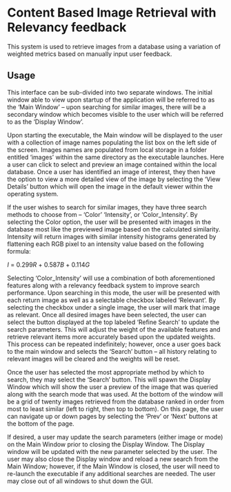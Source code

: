 # Content Based Image Retrieval with Relevancy feedback
This system is used to retrieve images from a database using a variation of weighted metrics based on manually input user feedback.

## Usage
This interface can be sub-divided into two separate windows. The initial window able to view upon startup of the application will be referred to as the ‘Main Window’ – upon searching for similar images, there will be a secondary window which becomes visible to the user which will be referred to as the
‘Display Window’.

Upon starting the executable, the Main window will be displayed to the user with a collection of image names populating the list box on the left side of the screen. Images names are populated from local storage in a folder entitled ‘images’ within the same directory as the executable launches. Here a user can click to select and preview an image contained within the local database. Once a user has identified an image of interest, they then have the option to view a more detailed view of the image by selecting the ‘View Details’ button which will open the image in the default viewer within the operating system.

If the user wishes to search for similar images, they have three search methods to choose from – ‘Color’ ‘Intensity’, or ‘Color_Intensity’. By selecting the Color option, the user will be presented with images in the database most like the previewed image based on the calculated similarity. Intensity will return images with similar intensity histograms generated by flattening each RGB pixel to an intensity value based on the following formula:
 
*I* = 0.299*R* + 0.587*B* + 0.114*G*

Selecting ‘Color_Intensity’ will use a combination of both aforementioned features along with a relevancy feedback system to improve search performance. Upon searching in this mode, the user will be presented with each return image as well as a selectable checkbox labeled ‘Relevant’. By selecting the checkbox under a single image, the user will mark that image as relevant. Once all desired images have been selected, the user can select the button displayed at the top labeled ‘Refine Search’ to update the search parameters. This will adjust the weight of the available features and retrieve relevant items more accurately based upon the updated weights. This process can be repeated indefinitely; however, once a user goes back to the main window and selects the ‘Search’ button – all history relating to relevant images will be cleared and the weights will be reset.

Once the user has selected the most appropriate method by which to search, they may select the ‘Search’ button. This will spawn the Display Window which will show the user a preview of the image that was queried along with the search mode that was used. At the bottom of the window will be a grid of twenty images retrieved from the database ranked in order from most to least similar (left to right, then top to bottom). On this page, the user can navigate up or down pages by selecting the ‘Prev’ or ‘Next’ buttons at the bottom of the page.

If desired, a user may update the search parameters (either image or mode) on the Main Window prior to closing the Display Window. The Display window will be updated with the new parameter selected by the user. The user may also close the Display window and reload a new search from the Main Window; however, if the Main Window is closed, the user will need to re-launch the executable if any additional searches are needed. The user may close out of all windows to shut down the GUI.